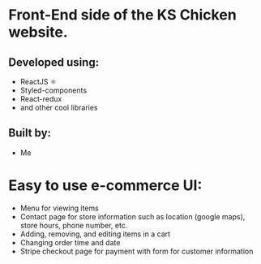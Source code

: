 # Front-End side of the KS Chicken website.

## Developed using:
- ReactJS ⚛️
- Styled-components
- React-redux
- and other cool libraries
  
## Built by:
- Me

# Easy to use e-commerce UI:
- Menu for viewing items
- Contact page for store information such as location (google maps), store hours, phone number, etc.
- Adding, removing, and editing items in a cart
- Changing order time and date
- Stripe checkout page for payment with form for customer information
